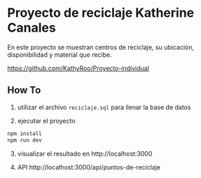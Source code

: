 # Proyecto de reciclaje Katherine Canales

En este proyecto se muestran centros de reciclaje, su ubicación, disponibilidad y material que recibe.

https://github.com/KathyRoo/Proyecto-individual

## How To

1. utilizar el archivo `reciclaje.sql` para llenar la base de datos

2. ejecutar el proyecto
```bash
npm install
npm run dev
```

3. visualizar el resultado en http://localhost:3000

4. API http://localhost:3000/api/puntos-de-reciclaje

